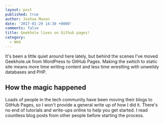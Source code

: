 ```yaml
---
layout: post
published: true
author: Joshua Mason
date: '2017-01-29 14:38 +0000'
comments: false
title: Geekhole lives on Github pages!
category:
  - Web
---
```

It's been a little quiet around here lately, but behind the scenes I've moved Geekhole.uk from WordPress to GitHub Pages. Making the swtich to static site means more time writing content and less time wrestling with unweildy databases and PHP.

## How the magic happened

Loads of people in the tech community have been moving their blogs to GitHub Pages, so I won't provide a general write up of how I did it. There's no end of tutorials and write-ups online to help you get started. I read countless blog posts from other people before starting the process.

